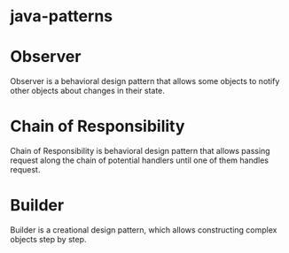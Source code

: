 # java-patterns

# Observer

Observer is a behavioral design pattern that allows some objects to notify other objects about changes in their state.

# Chain of Responsibility

Chain of Responsibility is behavioral design pattern that allows passing request along the chain of potential handlers until one of them handles request.

# Builder

Builder is a creational design pattern, which allows constructing complex objects step by step.
